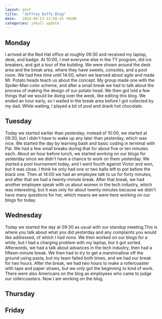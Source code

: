 ```yaml
---
layout: post
title:  "Jeffrey Duffy Blog"
date:   2024-09-13 12:58:15 +0100
categories: jekyll update
---
```


## Monday
I arrived at the Red Hat office at roughly 09:30 and received my laptop, desk, and badge. At 10:00, I met everyone else in the TY program, did ice breakers, and got a tour of the building. We were shown around the desk area and the break area, where they have sweets, consoles, and a pool room. We had free time until 14:00, when we learned about agile and made Mr. Potato heads teach us about the concept. My group made one with the Spider-Man color scheme, and after a small break we had to talk about the process of making the design of our potato head. We then got told a few things that we would be doing over the week, like editing this blog. We ended an hour early, so I waited in the break area before I got collected by my dad. While waiting, I played a bit of pool and drank hot chocolate.
## Tuesday
Today we started earlier than yesterday; instead of 10:00, we started at 09:30, but I didn't have to wake up any later than yesterday, which was nice. We started the day by learning bash and basic coding in ternimal with Pat. We had a few small breaks during that for about five or ten minutes each. About an hour before lunch, we started working on our blogs for yesterday since we didn't have a chance to work on them yesterday. We started a pool tournament today, and I went fourth against Victor and won, but it was close. I think he only had one or two balls left to pot before the black one. Then at 14:00 we had an employee talk to us for forty minutes, and after that we had a twenty-minute break. After that break, we had another employee speak with us about women in the tech industry, which was interesting, but it was only for about twenty minutes because we didn't have many questions for her, which means we were here working on our blogs for today.
## Wednesday
Today we started the day at 09:30 as usual with our standup meeting.This is where you talk about what you did yesterday and any complaints you would like addressed, of which I had none. We then worked on our blogs for a while, but I had a charging problem with my laptop, but it got sorted. Afterwords, we had a talk about advances in the tech industry, then had a fifteen-minute break. We then had to try to get a marshmallow off the ground using pasta, but my team failed both times, and we had our break for two hours. After the break, we had two hours to make a rollercoaster with tape and paper straws, but we only got the beginning to kind of work. There were also Americans on the blog as employees who came to judge our rollercoasters. Now I am working on the blog.

## Thursday



## Friday




